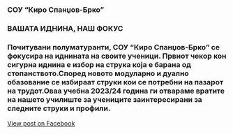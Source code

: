 [](/News/8.webp)

### СОУ “Киро Спанџов-Брко”
### ВАШАТА ИДНИНА, НАШ ФОКУС
### Почитувани полуматуранти, СОУ “Киро Спанџов-Брко” се фокусира на иднината на своите ученици. Првиот чекор кон сигурна иднина е избор на струка која е барана од стопанството.Според новото модуларно и дуално обазование се избираат струки кои се потребни на пазарот на трудот.Оваа учебна 2023/24 година ги отвараме вратите на нашето училиште за учениците заинтересирани за следните струки и профили.

[View post on Facebook](https://www.facebook.com/permalink.php?story_fbid=pfbid0YLQjC6fLr54E3rsX4auWqoVBF2ULStXf2zZp96fTwfw78Mk5Qnje7uUKbD6nbb4pl&id=100009483255162)